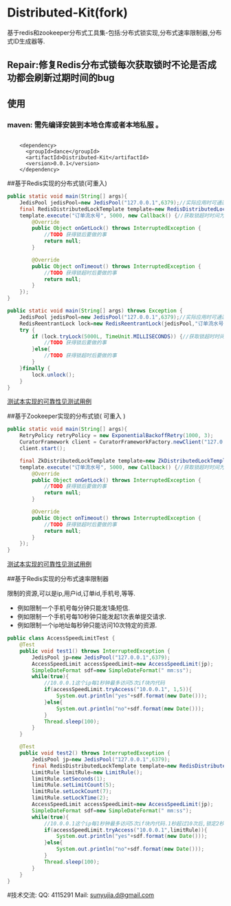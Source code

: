# Distributed-Kit(fork)
基于redis和zookeeper分布式工具集-包括:分布式锁实现,分布式速率限制器,分布式ID生成器等.   


## Repair:修复Redis分布式锁每次获取锁时不论是否成功都会刷新过期时间的bug    

## 使用
### maven: 需先编译安装到本地仓库或者本地私服 。
<pre><code>
    &lt;dependency&gt;
      &lt;groupId&gt;dance&lt;/groupId&gt;
      &lt;artifactId&gt;Distributed-Kit&lt;/artifactId&gt;
      &lt;version&gt;0.0.1&lt;/version&gt;
    &lt;/dependency&gt;
</code></pre>

##基于Redis实现的分布式锁(可重入)
~~~ java
public static void main(String[] args){
    JedisPool jedisPool=new JedisPool("127.0.0.1",6379);//实际应用时可通过spring注入
    final RedisDistributedLockTemplate template=new RedisDistributedLockTemplate(jedisPool);//本类线程安全,可通过spring注入
    template.execute("订单流水号", 5000, new Callback() {//获取锁超时时间为5秒
        @Override
        public Object onGetLock() throws InterruptedException {
            //TODO 获得锁后要做的事
            return null;
        }

        @Override
        public Object onTimeout() throws InterruptedException {
            //TODO 获得锁超时后要做的事
            return null;
        }
    });
}
~~~ 
~~~ java
public static void main(String[] args) throws Exception {
    JedisPool jedisPool=new JedisPool("127.0.0.1",6379);//实际应用时可通过spring注入
    RedisReentrantLock lock=new RedisReentrantLock(jedisPool,"订单流水号");
    try {
        if (lock.tryLock(5000L, TimeUnit.MILLISECONDS)) {//获取锁超时时间为5秒
            //TODO 获得锁后要做的事
        }else{
            //TODO 获得锁超时后要做的事
        }
    }finally {
        lock.unlock();
    }
}
~~~
[测试本实现的可靠性见测试用例](https://github.com/yujiasun/Distributed-Kit/blob/master/src/test/java/com/distributed/lock/redis/RedisReentrantLockTemplateTest.java)

##基于Zookeeper实现的分布式锁( 可重入 )
~~~ java
public static void main(String[] args){
    RetryPolicy retryPolicy = new ExponentialBackoffRetry(1000, 3);
    CuratorFramework client = CuratorFrameworkFactory.newClient("127.0.0.1:2181", retryPolicy);
    client.start();

    final ZkDistributedLockTemplate template=new ZkDistributedLockTemplate(client);//本类多线程安全,可通过spring注入
    template.execute("订单流水号", 5000, new Callback() {//获取锁超时时间为5秒
        @Override
        public Object onGetLock() throws InterruptedException {
            //TODO 获得锁后要做的事
            return null;
        }

        @Override
        public Object onTimeout() throws InterruptedException {
            //TODO 获得锁超时后要做的事
            return null;
        }
    });
}
~~~
[测试本实现的可靠性见测试用例](https://github.com/yujiasun/Distributed-Kit/blob/master/src/test/java/com/distributed/lock/zk/ZkReentrantLockTemplateTest.java)

##基于Redis实现的分布式速率限制器

限制的资源,可以是ip,用户id,订单id,手机号,等等.
* 例如限制一个手机号每分钟只能发1条短信.
* 例如限制一个手机号每10秒钟只能发起1次表单提交请求.
* 例如限制一个ip地址每秒钟只能访问10次特定的资源.

~~~ java
public class AccessSpeedLimitTest {
    @Test
    public void test1() throws InterruptedException {
        JedisPool jp=new JedisPool("127.0.0.1",6379);
        AccessSpeedLimit accessSpeedLimit=new AccessSpeedLimit(jp);
        SimpleDateFormat sdf=new SimpleDateFormat(" mm:ss");
        while(true){
            //10.0.0.1这个ip每1秒钟最多访问5次if块内代码
            if(accessSpeedLimit.tryAccess("10.0.0.1", 1,5)){
                System.out.println("yes"+sdf.format(new Date()));
            }else{
                System.out.println("no"+sdf.format(new Date()));
            }
            Thread.sleep(100);
        }
    }

    @Test
    public void test2() throws InterruptedException {
        JedisPool jp=new JedisPool("127.0.0.1",6379);
        final RedisDistributedLockTemplate template=new RedisDistributedLockTemplate(jp);
        LimitRule limitRule=new LimitRule();
        limitRule.setSeconds(1);
        limitRule.setLimitCount(5);
        limitRule.setLockCount(7);
        limitRule.setLockTime(2);
        AccessSpeedLimit accessSpeedLimit=new AccessSpeedLimit(jp);
        SimpleDateFormat sdf=new SimpleDateFormat(" mm:ss");
        while(true){
            //10.0.0.1这个ip每1秒钟最多访问5次if块内代码.1秒超过10次后,锁定2秒,2秒内无法访问.
            if(accessSpeedLimit.tryAccess("10.0.0.1",limitRule)){
                System.out.println("yes"+sdf.format(new Date()));
            }else{
                System.out.println("no"+sdf.format(new Date()));
            }
            Thread.sleep(100);
        }
    }
}
~~~

#技术交流:
QQ: 4115291 
Mail: sunyujia.d@gmail.com
